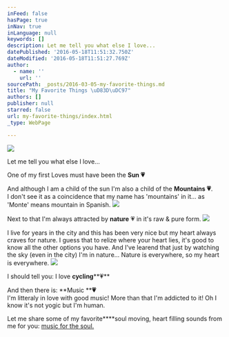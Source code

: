 ```yaml
---
inFeed: false
hasPage: true
inNav: true
inLanguage: null
keywords: []
description: Let me tell you what else I love...
datePublished: '2016-05-18T11:51:32.750Z'
dateModified: '2016-05-18T11:51:27.769Z'
author:
  - name: ''
    url: ''
sourcePath: _posts/2016-03-05-my-favorite-things.md
title: "My Favorite Things \uD83D\uDC97"
authors: []
publisher: null
starred: false
url: my-favorite-things/index.html
_type: WebPage

---
```

![](https://the-grid-user-content.s3-us-west-2.amazonaws.com/fc115842-b2c4-48f0-b015-9df20466f5fd.jpg)

Let me tell you what else I love...

One of my first Loves must have been the **Sun **💗****

And although I am a child of the sun I'm also a child of the **Mountains 💗**.   
I don't see it as a coincidence that my name has 'mountains' in it... as 'Monte' means mountain in Spanish. ![](https://s3-us-west-2.amazonaws.com/the-grid-img/p/4fffe7d4cdd770f3cf32e0ece1fd3f142314d44f.jpg)

Next to that I'm always attracted by **nature** 💗 in it's raw & pure form. ![](https://the-grid-user-content.s3-us-west-2.amazonaws.com/91b55d28-0e21-4ad9-b3e3-b654dade7a5b.jpg)

I live for years in the city and this has been very nice but my heart always craves for nature. I guess that to relize where your heart lies, it's good to know all the other options you have. And I've learend that just by watching the sky (even in the city) I'm in nature... Nature is everywhere, so my heart is everywhere. ![](https://the-grid-user-content.s3-us-west-2.amazonaws.com/f863708f-ed91-45af-b186-e995fb253ceb.jpg)

I should tell you: I love **cycling****💗**

And then there is: **Music ****💗**  
I'm litteraly in love with good music! More than that I'm addicted to it! Oh I know it's not yogic but I'm human. 

Let me share some of my favorite****soul moving, heart filling sounds from me for you: [music for the soul.][0]

[][0]

[0]: https://open.spotify.com/user/wendymontellano/playlist/0krajvdfbqw2zPLPBjLPok